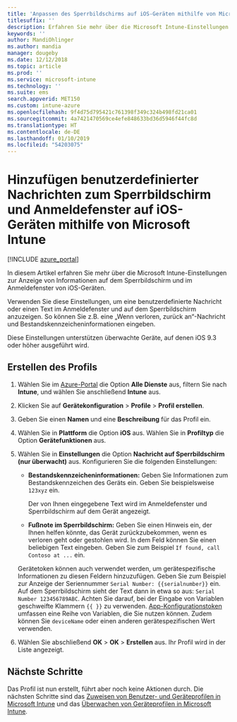 ```yaml
---
title: 'Anpassen des Sperrbildschirms auf iOS-Geräten mithilfe von Microsoft Intune: Azure | Microsoft-Dokumentation'
titlesuffix: ''
description: Erfahren Sie mehr über die Microsoft Intune-Einstellungen zur Anzeige von Informationen auf dem Sperrbildschirm von iOS-Geräten mithilfe der Konfigurationseinstellungen für freigegebene Geräte für iOS.
keywords: ''
author: MandiOhlinger
ms.author: mandia
manager: dougeby
ms.date: 12/12/2018
ms.topic: article
ms.prod: ''
ms.service: microsoft-intune
ms.technology: ''
ms.suite: ems
search.appverid: MET150
ms.custom: intune-azure
ms.openlocfilehash: 9f4d75d795421c761398f349c324b498fd21ca01
ms.sourcegitcommit: 4a7421470569ce4efe848633bd36d5946f44fc8d
ms.translationtype: HT
ms.contentlocale: de-DE
ms.lasthandoff: 01/10/2019
ms.locfileid: "54203075"
---
```

# <a name="add-custom-messages-to-lock-screen-and-login-window-on-ios-devices-using-microsoft-intune"></a>Hinzufügen benutzerdefinierter Nachrichten zum Sperrbildschirm und Anmeldefenster auf iOS-Geräten mithilfe von Microsoft Intune

[!INCLUDE [azure_portal](./includes/azure_portal.md)]

In diesem Artikel erfahren Sie mehr über die Microsoft Intune-Einstellungen zur Anzeige von Informationen auf dem Sperrbildschirm und im Anmeldefenster von iOS-Geräten. 

Verwenden Sie diese Einstellungen, um eine benutzerdefinierte Nachricht oder einen Text im Anmeldefenster und auf dem Sperrbildschirm anzuzeigen. So können Sie z.B. eine „Wenn verloren, zurück an“-Nachricht und Bestandskennzeicheninformationen eingeben.

Diese Einstellungen unterstützen überwachte Geräte, auf denen iOS 9.3 oder höher ausgeführt wird.

## <a name="create-the-profile"></a>Erstellen des Profils

1. Wählen Sie im [Azure-Portal](https://portal.azure.com) die Option **Alle Dienste** aus, filtern Sie nach **Intune**, und wählen Sie anschließend **Intune** aus.
2. Klicken Sie auf **Gerätekonfiguration** > **Profile** > **Profil erstellen**.
3. Geben Sie einen **Namen** und eine **Beschreibung** für das Profil ein.
4. Wählen Sie in **Plattform** die Option **iOS** aus. Wählen Sie in **Profiltyp** die Option **Gerätefunktionen** aus.
5. Wählen Sie in **Einstellungen** die Option **Nachricht auf Sperrbildschirm (nur überwacht)**  aus. Konfigurieren Sie die folgenden Einstellungen:

    - **Bestandskennzeicheninformationen:** Geben Sie Informationen zum Bestandskennzeichen des Geräts ein. Geben Sie beispielsweise `123xyz` ein.

        Der von Ihnen eingegebene Text wird im Anmeldefenster und Sperrbildschirm auf dem Gerät angezeigt.

    - **Fußnote im Sperrbildschirm:** Geben Sie einen Hinweis ein, der Ihnen helfen könnte, das Gerät zurückzubekommen, wenn es verloren geht oder gestohlen wird. In dem Feld können Sie einen beliebigen Text eingeben. Geben Sie zum Beispiel `If found, call Contoso at ...` ein.

    Gerätetoken können auch verwendet werden, um gerätespezifische Informationen zu diesen Feldern hinzuzufügen. Geben Sie zum Beispiel zur Anzeige der Seriennummer `Serial Number: {{serialnumber}}` ein. Auf dem Sperrbildschirm sieht der Text dann in etwa so aus: `Serial Number 123456789ABC`. Achten Sie darauf, bei der Eingabe von Variablen geschweifte Klammern `{{ }}` zu verwenden. [App-Konfigurationstoken](app-configuration-policies-use-ios.md#tokens-used-in-the-property-list) umfassen eine Reihe von Variablen, die Sie nutzen können. Zudem können Sie `deviceName` oder einen anderen gerätespezifischen Wert verwenden.

6. Wählen Sie abschließend **OK** > **OK** > **Erstellen** aus. Ihr Profil wird in der Liste angezeigt.

## <a name="next-steps"></a>Nächste Schritte

Das Profil ist nun erstellt, führt aber noch keine Aktionen durch. Die nächsten Schritte sind das [Zuweisen von Benutzer- und Geräteprofilen in Microsoft Intune](device-profile-assign.md) und das [Überwachen von Geräteprofilen in Microsoft Intune](device-profile-monitor.md).
